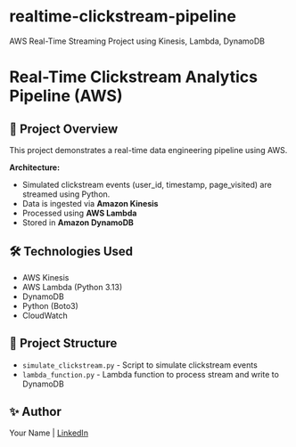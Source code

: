 # realtime-clickstream-pipeline
AWS Real-Time Streaming Project using Kinesis, Lambda, DynamoDB

# Real-Time Clickstream Analytics Pipeline (AWS)

## 🚀 Project Overview
This project demonstrates a real-time data engineering pipeline using AWS.

**Architecture:**
- Simulated clickstream events (user_id, timestamp, page_visited) are streamed using Python.
- Data is ingested via **Amazon Kinesis**
- Processed using **AWS Lambda**
- Stored in **Amazon DynamoDB**

## 🛠️ Technologies Used
- AWS Kinesis
- AWS Lambda (Python 3.13)
- DynamoDB
- Python (Boto3)
- CloudWatch

## 📁 Project Structure
- `simulate_clickstream.py` - Script to simulate clickstream events
- `lambda_function.py` - Lambda function to process stream and write to DynamoDB

## ✨ Author
Your Name | [LinkedIn](https://linkedin.com/in/yourname)

